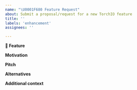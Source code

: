 ```yaml
---
name: "\U0001F680 Feature Request"
about: Submit a proposal/request for a new TorchIO feature
title: ''
labels: 'enhancement'
assignees: ''

---
```


**🚀 Feature**
<!-- A clear and concise description of the feature proposal -->

**Motivation**

<!-- Please outline the motivation for the proposal. Is your feature request related to a problem? e.g., I'm always frustrated when [...]. If this is related to another GitHub issue, please link here too -->

**Pitch**

<!-- A clear and concise description of what you want to happen. -->

**Alternatives**

<!-- A clear and concise description of any alternative solutions or features you've considered, if any. -->

**Additional context**

<!-- Add any other context or screenshots about the feature request here. -->
